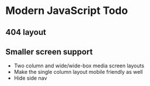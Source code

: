# Modern JavaScript Todo

## 404 layout

## Smaller screen support
- Two column and wide/wide-box media screen layouts
- Make the single column layout mobile friendly as well
- Hide side nav